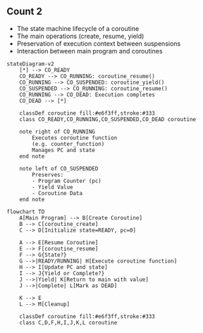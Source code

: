
## Count 2

- The state machine lifecycle of a coroutine
- The main operations (create, resume, yield)
- Preservation of execution context between suspensions
- Interaction between main program and coroutines

```mermaid
stateDiagram-v2
    [*] --> CO_READY
    CO_READY --> CO_RUNNING: coroutine_resume()
    CO_RUNNING --> CO_SUSPENDED: coroutine_yield()
    CO_SUSPENDED --> CO_RUNNING: coroutine_resume()
    CO_RUNNING --> CO_DEAD: Execution completes
    CO_DEAD --> [*]

    classDef coroutine fill:#e6f3ff,stroke:#333
    class CO_READY,CO_RUNNING,CO_SUSPENDED,CO_DEAD coroutine

    note right of CO_RUNNING
        Executes coroutine function
        (e.g. counter_function)
        Manages PC and state
    end note

    note left of CO_SUSPENDED
        Preserves:
        - Program Counter (pc)
        - Yield Value
        - Coroutine Data
    end note
```



```mermaid
flowchart TD
    A[Main Program] --> B[Create Coroutine]
    B --> C[coroutine_create]
    C --> D[Initialize state=READY, pc=0]
    
    A --> E[Resume Coroutine]
    E --> F[coroutine_resume]
    F --> G{State?}
    G -->|READY/RUNNING| H[Execute coroutine function]
    H --> I[Update PC and state]
    I --> J{Yield or Complete?}
    J -->|Yield| K[Return to main with value]
    J -->|Complete| L[Mark as DEAD]
    
    K --> E
    L --> M[Cleanup]
    
    classDef coroutine fill:#e6f3ff,stroke:#333
    class C,D,F,H,I,J,K,L coroutine
```
